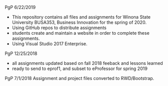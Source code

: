 PgP 6/22/2019

   * This repository contains all files and assignments for Winona State University BUSA353, Business Innovation for the spring of 2020.
   * Using GitHub repos to distribute assignments
   * students create and maintain a website in order to complete these assignments.
   * Using Visual Studio 2017 Enterprise.


PgP 12/25/2018
* all assignments updated based on fall 2018 feeback and lessons learned
* ready to send to eprof1, and subset to eProfessor for spring 2019


PgP 7/1/2018
Assignment and project files converted to RWD/Bootstrap. 


